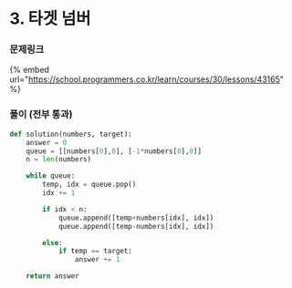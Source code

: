 # 3. 타겟 넘버

### 문제링크

{% embed url="https://school.programmers.co.kr/learn/courses/30/lessons/43165" %}

### 풀이 (전부 통과)

```python
def solution(numbers, target):
    answer = 0
    queue = [[numbers[0],0], [-1*numbers[0],0]]
    n = len(numbers)

    while queue:
        temp, idx = queue.pop()
        idx += 1

        if idx < n:
            queue.append([temp+numbers[idx], idx])
            queue.append([temp-numbers[idx], idx])

        else:
            if temp == target:
                answer += 1

    return answer
```

